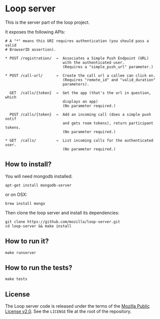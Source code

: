 Loop server
===========

This is the server part of the loop project.

It exposes the following APIs:

    # A "*" means this URI requires authentication (you should pass a valid
    # BrowserID assertion).

    * POST /registration/  →  Associates a Simple Push Endpoint (URL)
                              with the authenticated user.
                              (Requires a "simple_push_url" parameter.)

    * POST /call-url/      →  Create the call url a callee can click on.
                              (Requires "remote_id" and "valid_duration"
                              parameters).

      GET  /calls/{token}  →  Get the app (that's the url in question, which
                              displays an app)
                              (No parameter required.)

      POST /calls/{token}  →  Add an incoming call (does a simple push notif
                              and gets room tokens), return participant tokens.
                              (No parameter required.)

    * GET  /calls/         →  List incoming calls for the authenticated user.
                              (No parameter required.)


How to install?
---------------

You will need mongodb installed:

    apt-get install mongodb-server

or on OSX:

    brew install mongo

Then clone the loop server and install its dependencies:

    git clone https://github.com/mozilla/loop-server.git
    cd loop-server && make install

How to run it?
--------------

    make runserver

How to run the tests?
---------------------

    make tests

License
-------

The Loop server code is released under the terms of the
[Mozilla Public License v2.0](http://www.mozilla.org/MPL/2.0/). See the
`LICENSE` file at the root of the repository.

